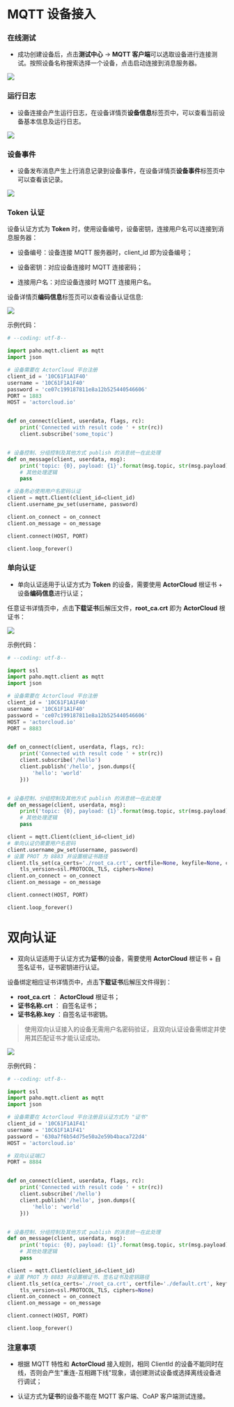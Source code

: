 # MQTT 设备接入

### 在线测试

- 成功创建设备后，点击**测试中心** -> **MQTT 客户端**可以选取设备进行连接测试。按照设备名称搜索选择一个设备，点击启动连接到消息服务器。

![](/assets/mqtt.png)


### 运行日志

- 设备连接会产生运行日志，在设备详情页**设备信息**标签页中，可以查看当前设备基本信息及运行日志。
              
![](/assets/connect_log_device.png)


### 设备事件

- 设备发布消息产生上行消息记录到设备事件，在设备详情页**设备事件**标签页中可以查看该记录。

![](/assets/device_event.png)



### Token 认证

设备认证方式为 **Token** 时，使用设备编号，设备密钥，连接用户名可以连接到消息服务器：

- 设备编号：设备连接 MQTT 服务器时，client_id 即为设备编号；

- 设备密钥：对应设备连接时 MQTT 连接密码；

- 连接用户名：对应设备连接时 MQTT 连接用户名。


设备详情页**编码信息**标签页可以查看设备认证信息:

![](/assets/device_decode.png)

示例代码：

```python
# --coding: utf-8--

import paho.mqtt.client as mqtt
import json

# 设备需要在 ActorCloud 平台注册
client_id = '10C61F1A1F40'
username = '10C61F1A1F40'
password = 'ce07c199187811e8a12b525440546606'
PORT = 1883
HOST = 'actorcloud.io'


def on_connect(client, userdata, flags, rc):
    print('Connected with result code ' + str(rc))
    client.subscribe('some_topic')


# 设备控制、分组控制及其他方式 publish 的消息统一在此处理
def on_message(client, userdata, msg):
    print('topic: {0}, payload: {1}'.format(msg.topic, str(msg.payload)))
    # 其他处理逻辑
    pass

# 设备务必使用用户名密码认证
client = mqtt.Client(client_id=client_id)
client.username_pw_set(username, password)

client.on_connect = on_connect
client.on_message = on_message

client.connect(HOST, PORT)

client.loop_forever()

```

### 单向认证

- 单向认证适用于认证方式为 **Token** 的设备，需要使用 **ActorCloud** 根证书 + 设备**编码信息**进行认证；

任意证书详情页中，点击**下载证书**后解压文件，**root_ca.crt** 即为 **ActorCloud** 根证书：

![](/assets/certs_download.png)

示例代码：

```python
# --coding: utf-8--

import ssl
import paho.mqtt.client as mqtt
import json

# 设备需要在 ActorCloud 平台注册
client_id = '10C61F1A1F40'
username = '10C61F1A1F40'
password = 'ce07c199187811e8a12b525440546606'
HOST = 'actorcloud.io'
PORT = 8883


def on_connect(client, userdata, flags, rc):
    print('Connected with result code ' + str(rc))
    client.subscribe('/hello')
    client.publish('/hello', json.dumps({
        'hello': 'world'
    }))


# 设备控制、分组控制及其他方式 publish 的消息统一在此处理
def on_message(client, userdata, msg):
    print('topic: {0}, payload: {1}'.format(msg.topic, str(msg.payload)))
    # 其他处理逻辑
    pass

client = mqtt.Client(client_id=client_id)
# 单向认证仍需要用户名密码
client.username_pw_set(username, password)
# 设置 PROT 为 8883 并设置根证书路径
client.tls_set(ca_certs='./root_ca.crt', certfile=None, keyfile=None, cert_reqs=ssl.CERT_REQUIRED,
    tls_version=ssl.PROTOCOL_TLS, ciphers=None)
client.on_connect = on_connect
client.on_message = on_message

client.connect(HOST, PORT)

client.loop_forever()
```

# 双向认证

- 双向认证适用于认证方式为**证书**的设备，需要使用 **ActorCloud** 根证书 + 自签名证书，证书密钥进行认证。

设备绑定相应证书详情页中，点击**下载证书**后解压文件得到：

- **root_ca.crt** ： **ActorCloud** 根证书；
- **证书名称.crt** ： 自签名证书；
- **证书名称.key** ：自签名证书密钥。

> 使用双向认证接入的设备无需用户名密码验证，且双向认证设备需绑定并使用其匹配证书才能认证成功。

![](/assets/certs_files.png)


示例代码：

```python
# --coding: utf-8--

import ssl
import paho.mqtt.client as mqtt
import json

# 设备需要在 ActorCloud 平台注册且认证方式为 "证书"
client_id = '10C61F1A1F41'
username = '10C61F1A1F41'
password = '630a7f6b54d75e50a2e59b4baca722d4'
HOST = 'actorcloud.io'

# 双向认证端口
PORT = 8884


def on_connect(client, userdata, flags, rc):
    print('Connected with result code ' + str(rc))
    client.subscribe('/hello')
    client.publish('/hello', json.dumps({
        'hello': 'world'
    }))


# 设备控制、分组控制及其他方式 publish 的消息统一在此处理
def on_message(client, userdata, msg):
    print('topic: {0}, payload: {1}'.format(msg.topic, str(msg.payload)))
    # 其他处理逻辑
    pass

client = mqtt.Client(client_id=client_id)
# 设置 PROT 为 8883 并设置根证书、签名证书及密钥路径
client.tls_set(ca_certs='./root_ca.crt', certfile='./default.crt', keyfile='./default.key', cert_reqs=ssl.CERT_REQUIRED,
    tls_version=ssl.PROTOCOL_TLS, ciphers=None)
client.on_connect = on_connect
client.on_message = on_message

client.connect(HOST, PORT)

client.loop_forever()
```



### 注意事项

- 根据 MQTT 特性和 **ActorCloud** 接入规则，相同 ClientId 的设备不能同时在线，否则会产生"重连-互相踢下线"现象，请创建测试设备或选择离线设备进行调试；

- 认证方式为**证书**的设备不能在 MQTT 客户端、CoAP 客户端测试连接。

